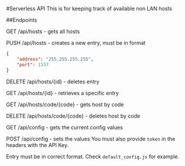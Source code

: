 #Serverless API
This is for keeping track of available non LAN hosts

##Endpoints

GET /api/hosts - gets all hosts

PUSH /api/hosts - creates a new entry, must be in format 
```json
{
    "address": "255.255.255.255",
    "port": 1337
}
```

DELETE /api/hosts/{id} - deletes entry

GET /api/hosts/{id} - retrieves a specific entry

GET /api/hosts/code/{code} - gets host by code

DELETE /api/hosts/code/{code} - deletes host by code

GET /api/config - gets the current config values

POST /api/config - sets the values
You must also provide `token` in the headers with the API Key.

Entry must be in correct format. Check `default_config.js` for example.
